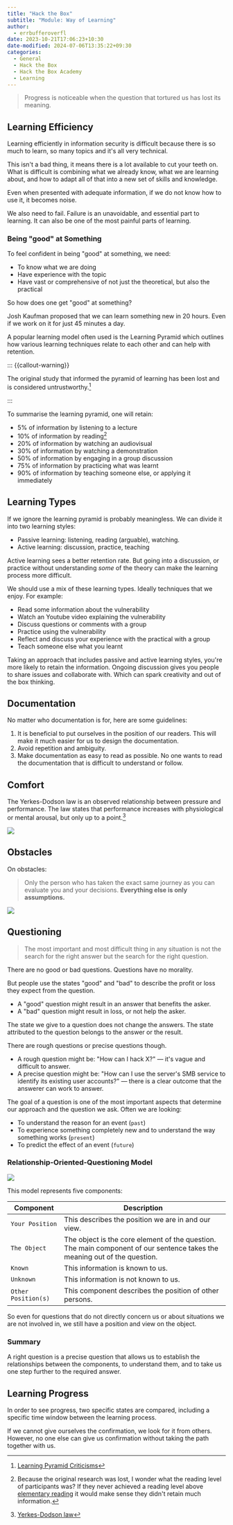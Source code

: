 ```yaml
---
title: "Hack the Box"
subtitle: "Module: Way of Learning"
author:
  - errbufferoverfl
date: 2023-10-21T17:06:23+10:30
date-modified: 2024-07-06T13:35:22+09:30
categories:
  - General
  - Hack the Box
  - Hack the Box Academy
  - Learning
---
```


> Progress is noticeable when the question that tortured us has lost its meaning.

## Learning Efficiency

Learning efficiently in information security is difficult because there is so much to learn, so many topics and it's all very technical.

This isn't a bad thing, it means there is a lot available to cut your teeth on. What is difficult is combining what we already know, what we are learning about, and how to adapt all of that into a new set of skills and knowledge.

Even when presented with adequate information, if we do not know how to use it, it becomes noise.

We also need to fail. Failure is an unavoidable, and essential part to learning. It can also be one of the most painful parts of learning.

### Being "good" at Something

To feel confident in being "good" at something, we need:

- To know what we are doing
- Have experience with the topic
- Have vast or comprehensive of not just the theoretical, but also the practical

So how does one get "good" at something?

Josh Kaufman proposed that we can learn something new in 20 hours. Even if we work on it for just 45 minutes a day.

A popular learning model often used is the Learning Pyramid which outlines how various learning techniques relate to each other and can help with retention.

::: {{callout-warning}}

The original study that informed the pyramid of learning has been lost and is considered untrustworthy.[^1]

:::

To summarise the learning pyramid, one will retain:

- 5% of information by listening to a lecture
- 10% of information by reading[^2]
- 20% of information by watching an audiovisual
- 30% of information by watching a demonstration
- 50% of information by engaging in a group discussion
- 75% of information by practicing what was learnt
- 90% of information by teaching someone else, or applying it immediately

## Learning Types

If we ignore the learning pyramid is probably meaningless. We can divide it into two learning styles:

- Passive learning: listening, reading (arguable), watching.
- Active learning: discussion, practice, teaching

Active learning sees a better retention rate. But going into a discussion, or practice without understanding *some* of the theory can make the learning process more difficult.

We should use a mix of these learning types. Ideally techniques that we enjoy. For example:

- Read some information about the vulnerability
- Watch an Youtube video explaining the vulnerability
- Discuss questions or comments with a group
- Practice using the vulnerability
- Reflect and discuss your experience with the practical with a group
- Teach someone else what you learnt

Taking an approach that includes passive and active learning styles, you're more likely to retain the information. Ongoing discussion gives you people to share issues and collaborate with. Which can spark creativity and out of the box thinking.

## Documentation

No matter who documentation is for, here are some guidelines:

1. It is beneficial to put ourselves in the position of our readers. This will make it much easier for us to design the documentation.
2. Avoid repetition and ambiguity.
3. Make documentation as easy to read as possible. No one wants to read the documentation that is difficult to understand or follow.

## Comfort

The Yerkes-Dodson law is an observed relationship between pressure and performance. The law states that performance increases with physiological or mental arousal, but only up to a point.[^3]

![](/imgs/hack-the-box-way-of-learning.png)

## Obstacles

On obstacles:

> Only the person who has taken the exact same journey as you can evaluate you and your decisions. **Everything else is only assumptions.**

![](/imgs/hack-the-box-way-of-learning-3.png)

## Questioning

> The most important and most difficult thing in any situation is not the search for the right answer but the search for the right question.

There are no good or bad questions. Questions have no morality.

But people use the states "good" and "bad" to describe the profit or loss they expect from the question.

- A "good" question might result in an answer that benefits the asker.
- A "bad" question might result in loss, or not help the asker.

The state we give to a question does not change the answers. The state attributed to the question belongs to the answer or the result.

There are rough questions or precise questions though.

- A rough question might be: "How can I hack X?" — it's vague and difficult to answer.
- A precise question might be: "How can I use the server's SMB service to identify its existing user accounts?" — there is a clear outcome that the answerer can work to answer.

The goal of a question is one of the most important aspects that determine our approach and the question we ask. Often we are looking:

- To understand the reason for an event (`past`)
- To experience something completely new and to understand the way something works (`present`)
- To predict the effect of an event (`future`)

### Relationship-Oriented-Questioning Model

![](/imgs/hack-the-box-way-of-learning-1.png)

This model represents five components:

|**Component**|**Description**|
|---|---|
|`Your Position`|This describes the position we are in and our view.|
|`The Object`|The object is the core element of the question. The main component of our sentence takes the meaning out of the question.|
|`Known`|This information is known to us.|
|`Unknown`|This information is not known to us.|
|`Other Position(s)`|This component describes the position of other persons.|

So even for questions that do not directly concern us or about situations we are not involved in, we still have a position and view on the object.

### Summary

A right question is a precise question that allows us to establish the relationships between the components, to understand them, and to take us one step further to the required answer.

## Learning Progress

In order to see progress, two specific states are compared, including a specific time window between the learning process.

If we cannot give ourselves the confirmation, we look for it from others. However, no one else can give us confirmation without taking the path together with us.

[^1]: [Learning Pyramid Criticisms](https://www.researchgate.net/publication/285798853_A_rebuttal_of_NTL_Institute%27s_learning_pyramid)
[^2]: Because the original research was lost, I wonder what the reading level of participants was? If they never achieved a reading level above [elementary reading](../antilibrary/how-to-read-a-book.md) it would make sense they didn't retain much information.
[^3]: [Yerkes-Dodson law](https://en.wikipedia.org/wiki/Yerkes%E2%80%93Dodson_law)
